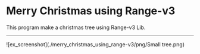# Merry Christmas using Range-v3
This program make a christmas tree using Range-v3 Lib.

---

![ex_screenshot](./merry_christmas_using_range-v3/png/Small tree.png)
